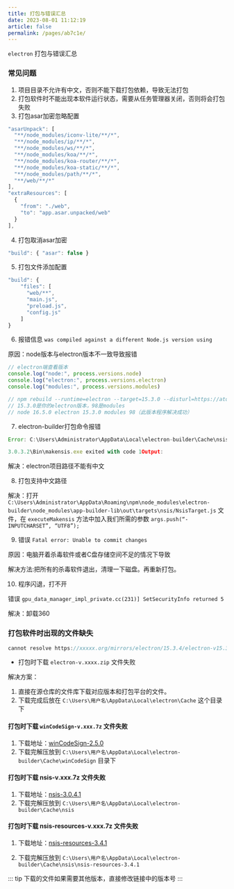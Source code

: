 ```yaml
---
title: 打包与错误汇总
date: 2023-08-01 11:12:19
article: false
permalink: /pages/ab7c1e/
---
```


`electron` 打包与错误汇总

### 常见问题
1. 项目目录不允许有中文，否则不能下载打包依赖，导致无法打包
2. 打包软件时不能出现本软件运行状态，需要从任务管理器关闭，否则将会打包失败
3. 打包asar加密忽略配置
```javascript
"asarUnpack": [
  "**/node_modules/iconv-lite/**/*",
  "**/node_modules/ip/**/*",
  "**/node_modules/ws/**/*",
  "**/node_modules/koa/**/*",
  "**/node_modules/koa-router/**/*",
  "**/node_modules/koa-static/**/*",
  "**/node_modules/path/**/*",
  "**/web/**/*"
],
"extraResources": [
  {
    "from": "./web",
    "to": "app.asar.unpacked/web"
  }
],
```
4. 打包取消asar加密
```javascript
"build": { "asar": false }
```

5. 打包文件添加配置
```javascript
"build": {
    "files": [
      "web/**",
      "main.js",
      "preload.js",
      "config.js"
    ]
}
```

6. 报错信息 `was compiled against a different Node.js version using`

原因：node版本与electron版本不一致导致报错
```javascript
// electron端查看版本
console.log("node:", process.versions.node)
console.log("electron:", process.versions.electron)
console.log("modules:", process.versions.modules)

// npm rebuild --runtime=electron --target=15.3.0 --disturl=https://atom.io/download/atom-shell --abi=98 
// 15.3.0是你的electron版本，98是modules
// node 16.5.0 electron 15.3.0 modules 98（此版本程序解决成功）
```

7. electron-builder打包命令报错
```javascript
Error: C:\Users\Administrator\AppData\Local\electron-builder\Cache\nsis\nsis-

3.0.3.2\Bin\makensis.exe exited with code 1Output:
```
解决：electron项目路径不能有中文

8. 打包支持中文路径

解决：打开 `C:\Users\Administrator\AppData\Roaming\npm\node_modules\electron-builder\node_modules\app-builder-lib\out\targets\nsis/NsisTarget.js` 文件，在 `executeMakensis` 方法中加入我们所需的参数 `args.push(“-INPUTCHARSET”, “UTF8”);`

9. 错误 `Fatal error: Unable to commit changes`

原因：电脑开着杀毒软件或者C盘存储空间不足的情况下导致

解决方法:把所有的杀毒软件退出，清理一下磁盘。再重新打包。

10. 程序闪退，打不开

错误 `gpu_data_manager_impl_private.cc(231)] SetSecurityInfo returned 5`

解决：卸载360

### 打包软件时出现的文件缺失
```javascript
cannot resolve https://xxxxx.org/mirrors/electron/15.3.4/electron-v15.3.4-win32-x64.zip: status code 404
```

- 打包时下载 `electron-v.xxxx.zip` 文件失败

解决方案：
1. 直接在源仓库的文件库下载对应版本和打包平台的文件。
2. 下载完成后放在 `C:\Users\用户名\AppData\Local\electron\Cache` 这个目录下

#### 打包时下载 `winCodeSign-v.xxx.7z` 文件失败

1. 下载地址：[winCodeSign-2.5.0](https://github.com/electron-userland/electron-builder-binaries/releases/download/winCodeSign-2.5.0/winCodeSign-2.5.0.7z)
2. 下载完解压放到 `C:\Users\用户名\AppData\Local\electron-builder\Cache\winCodeSign` 目录下

#### 打包时下载 nsis-v.xxx.7z 文件失败

1. 下载地址：[nsis-3.0.4.1](https://github.com/electron-userland/electron-builder-binaries/releases/download/nsis-3.0.4.1/nsis-3.0.4.1.7z) 
2. 下载完解压放到 `C:\Users\用户名\AppData\Local\electron-builder\Cache\nsis`

#### 打包时下载 nsis-resources-v.xxx.7z 文件失败

1. 下载地址：[nsis-resources-3.4.1](https://github.com/electron-userland/electron-builder-binaries/releases/download/nsis-resources-3.4.1/nsis-resources-3.4.1.7z)

2. 下载完解压放到 `C:\Users\用户名\AppData\Local\electron-builder\Cache\nsis\nsis-resources-3.4.1`

::: tip
下载的文件如果需要其他版本，直接修改链接中的版本号
:::

